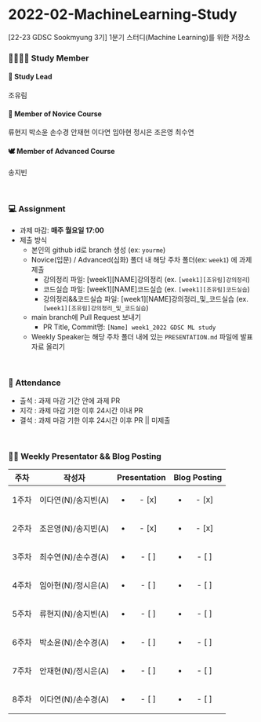 # 2022-02-MachineLearning-Study
[22-23 GDSC Sookmyung 3기] 1분기 스터디(Machine Learning)를 위한 저장소
<br/>   
### 👩‍👩‍👧‍👧 Study Member
#### 🐳 Study Lead
조유림

#### 🐣 Member of Novice Course
류현지 박소윤 손수경 안재현 이다연 임아현 정시은 조은영 최수연   

#### 🕊️ Member of Advanced Course
송지빈   

<br/>   

### 💻 Assignment
- 과제 마감: **매주 월요일 17:00**
- 제출 방식
  - 본인의 github id로 branch 생성 (ex: ```yourme```)
  - Novice(입문) / Advanced(심화) 폴더 내 해당 주차 폴더(ex: ```week1```) 에 과제 제출
    - 강의정리 파일: [week1][NAME]강의정리 (ex. ```[week1][조유림]강의정리```)
    - 코드실습 파일: [week1][NAME]코드실습 (ex. ```[week1][조유림]코드실습```)
    - 강의정리&&코드실습 파일: [week1][NAME]강의정리_및_코드실습 (ex. ```[week1][조유림]강의정리_및_코드실습```)
  - main branch에 Pull Request  보내기
    - PR Title, Commit명:  ```[Name] week1_2022 GDSC ML study```
  - Weekly Speaker는 해당 주차 폴더 내에 있는 ```PRESENTATION.md``` 파일에 발표자료 올리기

<br/>   

### 🔔 Attendance
- 출석 : 과제 마감 기간 안에 과제 PR
- 지각 : 과제 마감 기한 이후 24시간 이내 PR
- 결석 : 과제 마감 기한 이후 24시간 이후 PR || 미제출

<br/>  

### 👩‍🏫 Weekly Presentator && Blog Posting

| 주차 | 작성자 | Presentation | Blog Posting |
|:----------:|:----------:|:----------:|:----------:|
| 1주차 | 이다연(N)/송지빈(A) | <ul><li>- [x] </li></ul> | <ul><li>- [x] </li></ul> |
| 2주차 | 조은영(N)/송지빈(A) | <ul><li>- [x] </li></ul> | <ul><li>- [x] </li></ul> |
| 3주차 | 최수연(N)/손수경(A) | <ul><li>- [ ] </li></ul> | <ul><li>- [ ] </li></ul> |
| 4주차 | 임아현(N)/정시은(A) | <ul><li>- [ ] </li></ul> | <ul><li>- [ ] </li></ul> |
| 5주차 | 류현지(N)/송지빈(A) | <ul><li>- [ ] </li></ul> | <ul><li>- [ ] </li></ul> |
| 6주차 | 박소윤(N)/손수경(A) | <ul><li>- [ ] </li></ul> | <ul><li>- [ ] </li></ul> |
| 7주차 | 안재현(N)/정시은(A) | <ul><li>- [ ] </li></ul> | <ul><li>- [ ] </li></ul> |
| 8주차 | 이다연(N)/손수경(A) | <ul><li>- [ ] </li></ul> | <ul><li>- [ ] </li></ul> |
